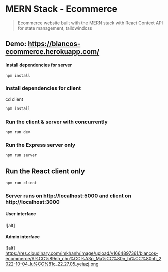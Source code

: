 # MERN Stack - Ecommerce

> Ecommerce website built with the MERN stack with React Context API for state management, taildwindcss

## Demo: https://blancos-ecommerce.herokuapp.com/

#### Install dependencies for server

```sh
npm install
```

### Install dependencies for client

cd client

```sh
npm install
```

### Run the client & server with concurrently

```sh
npm run dev
```

### Run the Express server only

```sh
npm run server
```

## Run the React client only

```sh
npm run client
```

### Server runs on http://localhost:5000 and client on http://localhost:3000

#### User interface

![alt]

#### Admin interface

![alt] https://res.cloudinary.com/imkhanh/image/upload/v1664897361/blancos-ecommerce/A%CC%89nh_chu%CC%A3p_Ma%CC%80n_hi%CC%80nh_2022-10-04_lu%CC%81c_22.27.05_yeiazj.png

```

```
